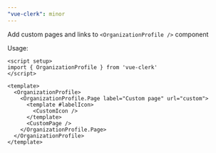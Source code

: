 ```yaml
---
"vue-clerk": minor
---
```


Add custom pages and links to `<OrganizationProfile />` component

Usage:

```vue
<script setup>
import { OrganizationProfile } from 'vue-clerk'
</script>

<template>
  <OrganizationProfile>
    <OrganizationProfile.Page label="Custom page" url="custom">
      <template #labelIcon>
        <CustomIcon />
      </template>
      <CustomPage />
    </OrganizationProfile.Page>
  </OrganizationProfile>
</template>
```
